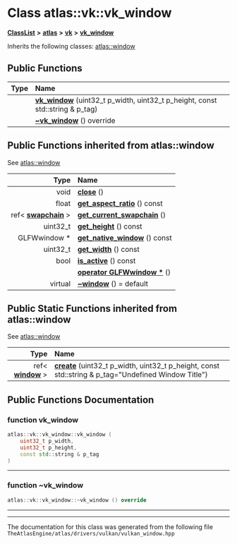 

# Class atlas::vk::vk\_window



[**ClassList**](annotated.md) **>** [**atlas**](namespaceatlas.md) **>** [**vk**](namespaceatlas_1_1vk.md) **>** [**vk\_window**](classatlas_1_1vk_1_1vk__window.md)








Inherits the following classes: [atlas::window](classatlas_1_1window.md)






















































## Public Functions

| Type | Name |
| ---: | :--- |
|   | [**vk\_window**](#function-vk_window) (uint32\_t p\_width, uint32\_t p\_height, const std::string & p\_tag) <br> |
|   | [**~vk\_window**](#function-vk_window) () override<br> |


## Public Functions inherited from atlas::window

See [atlas::window](classatlas_1_1window.md)

| Type | Name |
| ---: | :--- |
|  void | [**close**](classatlas_1_1window.md#function-close) () <br> |
|  float | [**get\_aspect\_ratio**](classatlas_1_1window.md#function-get_aspect_ratio) () const<br> |
|  ref&lt; [**swapchain**](classatlas_1_1swapchain.md) &gt; | [**get\_current\_swapchain**](classatlas_1_1window.md#function-get_current_swapchain) () <br> |
|  uint32\_t | [**get\_height**](classatlas_1_1window.md#function-get_height) () const<br> |
|  GLFWwindow \* | [**get\_native\_window**](classatlas_1_1window.md#function-get_native_window) () const<br> |
|  uint32\_t | [**get\_width**](classatlas_1_1window.md#function-get_width) () const<br> |
|  bool | [**is\_active**](classatlas_1_1window.md#function-is_active) () const<br> |
|   | [**operator GLFWwindow \***](classatlas_1_1window.md#function-operator-glfwwindow-*) () <br> |
| virtual  | [**~window**](classatlas_1_1window.md#function-window) () = default<br> |




## Public Static Functions inherited from atlas::window

See [atlas::window](classatlas_1_1window.md)

| Type | Name |
| ---: | :--- |
|  ref&lt; [**window**](classatlas_1_1window.md) &gt; | [**create**](classatlas_1_1window.md#function-create) (uint32\_t p\_width, uint32\_t p\_height, const std::string & p\_tag="Undefined Window Title") <br> |


















































## Public Functions Documentation




### function vk\_window 

```C++
atlas::vk::vk_window::vk_window (
    uint32_t p_width,
    uint32_t p_height,
    const std::string & p_tag
) 
```




<hr>



### function ~vk\_window 

```C++
atlas::vk::vk_window::~vk_window () override
```




<hr>

------------------------------
The documentation for this class was generated from the following file `TheAtlasEngine/atlas/drivers/vulkan/vulkan_window.hpp`

